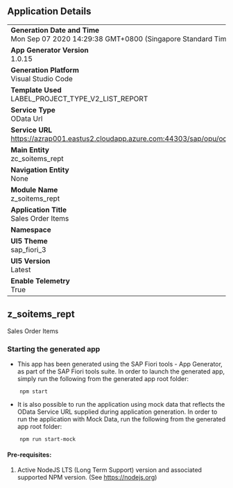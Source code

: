 ## Application Details
|               |
| ------------- |
|**Generation Date and Time**<br>Mon Sep 07 2020 14:29:38 GMT+0800 (Singapore Standard Time)|
|**App Generator Version**<br>1.0.15|
|**Generation Platform**<br>Visual Studio Code|
|**Template Used**<br>LABEL_PROJECT_TYPE_V2_LIST_REPORT|
|**Service Type**<br>OData Url|
|**Service URL**<br>https://azrap001.eastus2.cloudapp.azure.com:44303/sap/opu/odata/sap/ZC_SOITEMS_REPT_CDS/|
|**Main Entity**<br>zc_soitems_rept|
|**Navigation Entity**<br>None|
|**Module Name**<br>z_soitems_rept|
|**Application Title**<br>Sales Order Items|
|**Namespace**<br>|
|**UI5 Theme**<br>sap_fiori_3|
|**UI5 Version**<br>Latest |
|**Enable Telemetry**<br>True |

## z_soitems_rept

Sales Order Items

### Starting the generated app

-   This app has been generated using the SAP Fiori tools - App Generator, as part of the SAP Fiori tools suite.  In order to launch the generated app, simply run the following from the generated app root folder:

```
    npm start
```

- It is also possible to run the application using mock data that reflects the OData Service URL supplied during application generation.  In order to run the application with Mock Data, run the following from the generated app root folder:

```
    npm run start-mock
```


#### Pre-requisites:

1. Active NodeJS LTS (Long Term Support) version and associated supported NPM version.  (See https://nodejs.org)


